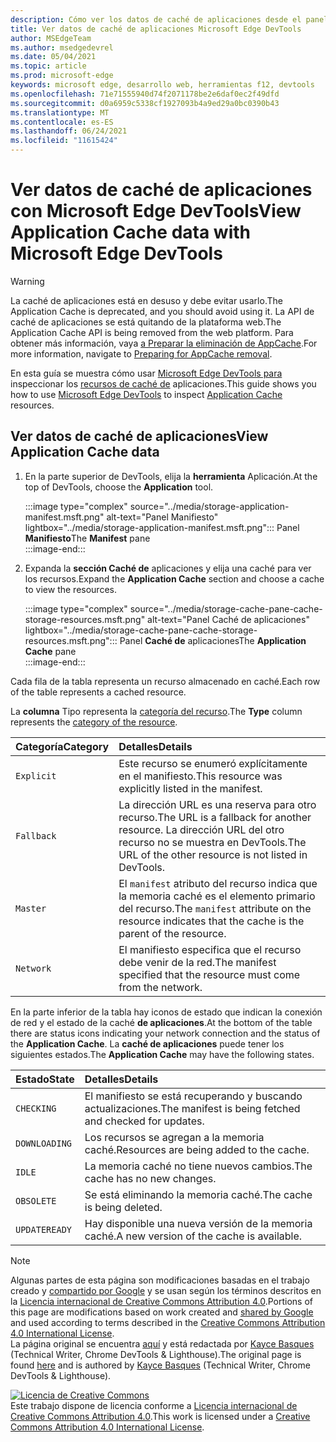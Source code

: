 ```yaml
---
description: Cómo ver los datos de caché de aplicaciones desde el panel Aplicación de Microsoft Edge DevTools.
title: Ver datos de caché de aplicaciones Microsoft Edge DevTools
author: MSEdgeTeam
ms.author: msedgedevrel
ms.date: 05/04/2021
ms.topic: article
ms.prod: microsoft-edge
keywords: microsoft edge, desarrollo web, herramientas f12, devtools
ms.openlocfilehash: 71e71555940d74f2071178be2e6daf0ec2f49dfd
ms.sourcegitcommit: d0a6959c5338cf1927093b4a9ed29a0bc0390b43
ms.translationtype: MT
ms.contentlocale: es-ES
ms.lasthandoff: 06/24/2021
ms.locfileid: "11615424"
---
```

<!-- Copyright Kayce Basques 

   Licensed under the Apache License, Version 2.0 (the "License");
   you may not use this file except in compliance with the License.
   You may obtain a copy of the License at

       https://www.apache.org/licenses/LICENSE-2.0

   Unless required by applicable law or agreed to in writing, software
   distributed under the License is distributed on an "AS IS" BASIS,
   WITHOUT WARRANTIES OR CONDITIONS OF ANY KIND, either express or implied.
   See the License for the specific language governing permissions and
   limitations under the License.  -->  
# <a name="view-application-cache-data-with-microsoft-edge-devtools"></a><span data-ttu-id="59a93-104">Ver datos de caché de aplicaciones con Microsoft Edge DevTools</span><span class="sxs-lookup"><span data-stu-id="59a93-104">View Application Cache data with Microsoft Edge DevTools</span></span>  

> [!WARNING]
> <span data-ttu-id="59a93-105">La caché de aplicaciones está en desuso y debe evitar usarlo.</span><span class="sxs-lookup"><span data-stu-id="59a93-105">The Application Cache is deprecated, and you should avoid using it.</span></span>  <span data-ttu-id="59a93-106">La API de caché de aplicaciones se está quitando de la plataforma web.</span><span class="sxs-lookup"><span data-stu-id="59a93-106">The Application Cache API is being removed from the web platform.</span></span>  <span data-ttu-id="59a93-107">Para obtener más información, vaya [a Preparar la eliminación de AppCache][WebDevAppcacheRemoval].</span><span class="sxs-lookup"><span data-stu-id="59a93-107">For more information, navigate to [Preparing for AppCache removal][WebDevAppcacheRemoval].</span></span>

<span data-ttu-id="59a93-108">En esta guía se muestra cómo usar [Microsoft Edge DevTools para][MicrosoftEdgeDevTools] inspeccionar los [recursos de caché de][MDNWebAPIsWindowApplicationCache] aplicaciones.</span><span class="sxs-lookup"><span data-stu-id="59a93-108">This guide shows you how to use [Microsoft Edge DevTools][MicrosoftEdgeDevTools] to inspect [Application Cache][MDNWebAPIsWindowApplicationCache] resources.</span></span>  

## <a name="view-application-cache-data"></a><span data-ttu-id="59a93-109">Ver datos de caché de aplicaciones</span><span class="sxs-lookup"><span data-stu-id="59a93-109">View Application Cache data</span></span>  

1.  <span data-ttu-id="59a93-110">En la parte superior de DevTools, elija la **herramienta** Aplicación.</span><span class="sxs-lookup"><span data-stu-id="59a93-110">At the top of DevTools, choose the **Application** tool.</span></span>  
    
    :::image type="complex" source="../media/storage-application-manifest.msft.png" alt-text="Panel Manifiesto" lightbox="../media/storage-application-manifest.msft.png":::
       <span data-ttu-id="59a93-112">Panel **Manifiesto**</span><span class="sxs-lookup"><span data-stu-id="59a93-112">The **Manifest** pane</span></span>  
    :::image-end:::  

1.  <span data-ttu-id="59a93-113">Expanda la **sección Caché de** aplicaciones y elija una caché para ver los recursos.</span><span class="sxs-lookup"><span data-stu-id="59a93-113">Expand the **Application Cache** section and choose a cache to view the resources.</span></span>  
    
    :::image type="complex" source="../media/storage-cache-pane-cache-storage-resources.msft.png" alt-text="Panel Caché de aplicaciones" lightbox="../media/storage-cache-pane-cache-storage-resources.msft.png":::
       <span data-ttu-id="59a93-115">Panel **Caché de** aplicaciones</span><span class="sxs-lookup"><span data-stu-id="59a93-115">The **Application Cache** pane</span></span>  
    :::image-end:::  

<span data-ttu-id="59a93-116">Cada fila de la tabla representa un recurso almacenado en caché.</span><span class="sxs-lookup"><span data-stu-id="59a93-116">Each row of the table represents a cached resource.</span></span>  

<span data-ttu-id="59a93-117">La **columna** Tipo representa la [categoría del recurso][MDNHTMLResourcesInAnApplicationCache].</span><span class="sxs-lookup"><span data-stu-id="59a93-117">The **Type** column represents the [category of the resource][MDNHTMLResourcesInAnApplicationCache].</span></span>  

| <span data-ttu-id="59a93-118">Categoría</span><span class="sxs-lookup"><span data-stu-id="59a93-118">Category</span></span> | <span data-ttu-id="59a93-119">Detalles</span><span class="sxs-lookup"><span data-stu-id="59a93-119">Details</span></span> |  
|:--- |:--- |  
| `Explicit` | <span data-ttu-id="59a93-120">Este recurso se enumeró explícitamente en el manifiesto.</span><span class="sxs-lookup"><span data-stu-id="59a93-120">This resource was explicitly listed in the manifest.</span></span> |  
| `Fallback` | <span data-ttu-id="59a93-121">La dirección URL es una reserva para otro recurso.</span><span class="sxs-lookup"><span data-stu-id="59a93-121">The URL is a fallback for another resource.</span></span>  <span data-ttu-id="59a93-122">La dirección URL del otro recurso no se muestra en DevTools.</span><span class="sxs-lookup"><span data-stu-id="59a93-122">The URL of the other resource is not listed in DevTools.</span></span> |  
| `Master` | <span data-ttu-id="59a93-123">El `manifest` atributo del recurso indica que la memoria caché es el elemento primario del recurso.</span><span class="sxs-lookup"><span data-stu-id="59a93-123">The `manifest` attribute on the resource indicates that the cache is the parent of the resource.</span></span> |  
| `Network` | <span data-ttu-id="59a93-124">El manifiesto especifica que el recurso debe venir de la red.</span><span class="sxs-lookup"><span data-stu-id="59a93-124">The manifest specified that the resource must come from the network.</span></span> |  

<!--todo:  replace "Master" phrasing if possible.  -->  

<span data-ttu-id="59a93-125">En la parte inferior de la tabla hay iconos de estado que indican la conexión de red y el estado de la caché **de aplicaciones**.</span><span class="sxs-lookup"><span data-stu-id="59a93-125">At the bottom of the table there are status icons indicating your network connection and the status of the **Application Cache**.</span></span>  <span data-ttu-id="59a93-126">La **caché de aplicaciones** puede tener los siguientes estados.</span><span class="sxs-lookup"><span data-stu-id="59a93-126">The **Application Cache** may have the following states.</span></span>  

| <span data-ttu-id="59a93-127">Estado</span><span class="sxs-lookup"><span data-stu-id="59a93-127">State</span></span> | <span data-ttu-id="59a93-128">Detalles</span><span class="sxs-lookup"><span data-stu-id="59a93-128">Details</span></span> |  
|:--- |:--- |  
| `CHECKING` | <span data-ttu-id="59a93-129">El manifiesto se está recuperando y buscando actualizaciones.</span><span class="sxs-lookup"><span data-stu-id="59a93-129">The manifest is being fetched and checked for updates.</span></span> |  
| `DOWNLOADING` | <span data-ttu-id="59a93-130">Los recursos se agregan a la memoria caché.</span><span class="sxs-lookup"><span data-stu-id="59a93-130">Resources are being added to the cache.</span></span> |  
| `IDLE` | <span data-ttu-id="59a93-131">La memoria caché no tiene nuevos cambios.</span><span class="sxs-lookup"><span data-stu-id="59a93-131">The cache has no new changes.</span></span> |  
| `OBSOLETE` | <span data-ttu-id="59a93-132">Se está eliminando la memoria caché.</span><span class="sxs-lookup"><span data-stu-id="59a93-132">The cache is being deleted.</span></span> |  
| `UPDATEREADY` |  <span data-ttu-id="59a93-133">Hay disponible una nueva versión de la memoria caché.</span><span class="sxs-lookup"><span data-stu-id="59a93-133">A new version of the cache is available.</span></span> |  

<!-- links -->  
[MicrosoftEdgeDevTools]: ../../devtools-guide-chromium/index.md "Microsoft Edge (Chromium) Developer Tools | Microsoft Docs"  
<!-- external links: -->
[MDNHTMLResourcesInAnApplicationCache]: https://developer.mozilla.org/docs/Web/HTML/Using_the_application_cache#Resources_in_an_application_cache "Recursos en una memoria caché de aplicaciones | MDN"  
[MDNWebAPIsWindowApplicationCache]: https://developer.mozilla.org/docs/Web/API/Window/applicationCache "Window.applicationCache: API web | MDN"  

[WebDevAppcacheRemoval]: https://web.dev/appcache-removal "Preparación para la eliminación de AppCache | web.dev"  

> [!NOTE]
> <span data-ttu-id="59a93-138">Algunas partes de esta página son modificaciones basadas en el trabajo creado y [compartido por Google][GoogleSitePolicies] y se usan según los términos descritos en la [Licencia internacional de Creative Commons Attribution 4.0][CCA4IL].</span><span class="sxs-lookup"><span data-stu-id="59a93-138">Portions of this page are modifications based on work created and [shared by Google][GoogleSitePolicies] and used according to terms described in the [Creative Commons Attribution 4.0 International License][CCA4IL].</span></span>  
> <span data-ttu-id="59a93-139">La página original se encuentra [aquí](https://developers.google.com/web/tools/chrome-devtools/storage/applicationcache) y está redactada por [Kayce Basques][KayceBasques] \(Technical Writer, Chrome DevTools \& Lighthouse\).</span><span class="sxs-lookup"><span data-stu-id="59a93-139">The original page is found [here](https://developers.google.com/web/tools/chrome-devtools/storage/applicationcache) and is authored by [Kayce Basques][KayceBasques] \(Technical Writer, Chrome DevTools \& Lighthouse\).</span></span>  

[![Licencia de Creative Commons][CCby4Image]][CCA4IL]  
<span data-ttu-id="59a93-141">Este trabajo dispone de licencia conforme a [Licencia internacional de Creative Commons Attribution 4.0][CCA4IL].</span><span class="sxs-lookup"><span data-stu-id="59a93-141">This work is licensed under a [Creative Commons Attribution 4.0 International License][CCA4IL].</span></span>  

[CCA4IL]: https://creativecommons.org/licenses/by/4.0  
[CCby4Image]: https://i.creativecommons.org/l/by/4.0/88x31.png  
[GoogleSitePolicies]: https://developers.google.com/terms/site-policies  
[KayceBasques]: https://developers.google.com/web/resources/contributors#kayce-basques  
